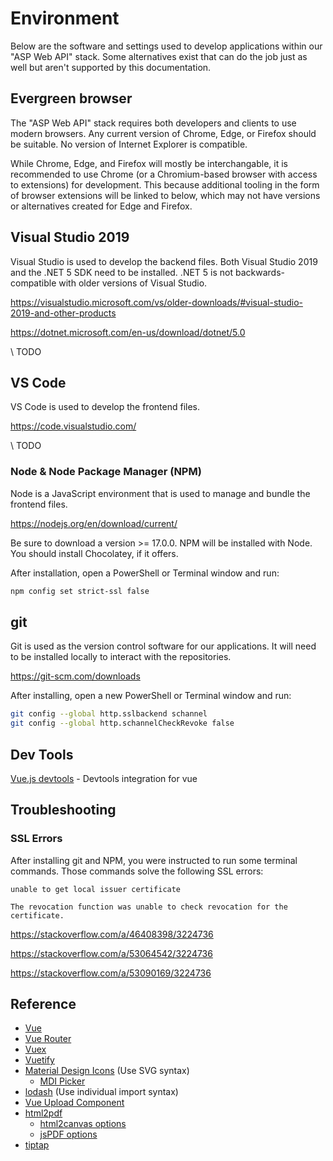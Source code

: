 # Environment

Below are the software and settings used to develop applications within our "ASP Web API" stack. Some alternatives exist that can do the job just as well but aren't supported by this documentation.

## Evergreen browser

The "ASP Web API" stack requires both developers and clients to use modern browsers. Any current version of Chrome, Edge, or Firefox should be suitable. No version of Internet Explorer is compatible.

While Chrome, Edge, and Firefox will mostly be interchangable, it is recommended to use Chrome (or a Chromium-based browser with access to extensions) for development. This because additional tooling in the form of browser extensions will be linked to below, which may not have versions or alternatives created for Edge and Firefox.

## Visual Studio 2019

Visual Studio is used to develop the backend files. Both Visual Studio 2019 and the .NET 5 SDK need to be installed. .NET 5 is not backwards-compatible with older versions of Visual Studio.

https://visualstudio.microsoft.com/vs/older-downloads/#visual-studio-2019-and-other-products

https://dotnet.microsoft.com/en-us/download/dotnet/5.0

\\ TODO

## VS Code

VS Code is used to develop the frontend files.

https://code.visualstudio.com/

\\ TODO

### Node & Node Package Manager (NPM)

Node is a JavaScript environment that is used to manage and bundle the frontend files.

https://nodejs.org/en/download/current/

Be sure to download a version >= 17.0.0. NPM will be installed with Node. You should install Chocolatey, if it offers.

After installation, open a PowerShell or Terminal window and run:
```bash
npm config set strict-ssl false
```

## git

Git is used as the version control software for our applications. It will need to be installed locally to interact with the repositories.

https://git-scm.com/downloads

After installing, open a new PowerShell or Terminal window and run:
```bash
git config --global http.sslbackend schannel
git config --global http.schannelCheckRevoke false
```

## Dev Tools

[Vue.js devtools](https://chrome.google.com/webstore/detail/vuejs-devtools/nhdogjmejiglipccpnnnanhbledajbpd) - Devtools integration for vue

## Troubleshooting

### SSL Errors

After installing git and NPM, you were instructed to run some terminal commands. Those commands solve the following SSL errors:

`unable to get local issuer certificate`

`The revocation function was unable to check revocation for the certificate.`

https://stackoverflow.com/a/46408398/3224736

https://stackoverflow.com/a/53064542/3224736

https://stackoverflow.com/a/53090169/3224736

## Reference
* [Vue](https://vuejs.org/v2/guide/)
* [Vue Router](https://router.vuejs.org/guide/)
* [Vuex](https://vuex.vuejs.org/guide/)
* [Vuetify](https://vuetifyjs.com/en/getting-started/installation/)
* [Material Design Icons](https://materialdesignicons.com/) (Use SVG syntax)
  * [MDI Picker](https://chrome.google.com/webstore/detail/materialdesignicons-picke/edjaedpifkihpjkcgknfokmibkoafhme)
* [lodash](https://lodash.com/docs) (Use individual import syntax)
* [Vue Upload Component](https://lian-yue.github.io/vue-upload-component/#/en/documents)
* [html2pdf](https://github.com/eKoopmans/html2pdf.js)
  * [html2canvas options](https://html2canvas.hertzen.com/configuration)
  * [jsPDF options](https://html2canvas.hertzen.com/configuration)
* [tiptap](https://www.tiptap.dev/examples/default/)
